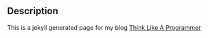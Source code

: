 ## Description 
This is a jekyll generated page for my blog [Think Like A Programmer](https://thinklikeaprogrammer.com)